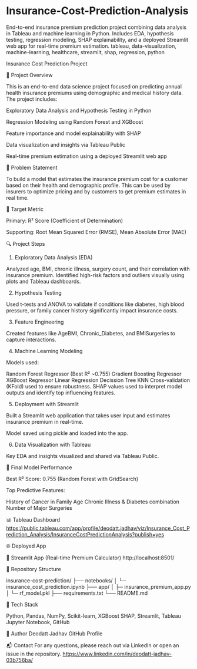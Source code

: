 # Insurance-Cost-Prediction-Analysis
End-to-end insurance premium prediction project combining data analysis in Tableau and machine learning in Python. Includes EDA, hypothesis testing, regression modeling, SHAP explainability, and a deployed Streamlit web app for real-time premium estimation.
tableau, data-visualization, machine-learning, healthcare, streamlit, shap, regression, python

Insurance Cost Prediction Project

📌 Project Overview

This is an end-to-end data science project focused on predicting annual health insurance premiums using demographic and medical history data. The project includes:

Exploratory Data Analysis and Hypothesis Testing in Python

Regression Modeling using Random Forest and XGBoost

Feature importance and model explainability with SHAP

Data visualization and insights via Tableau Public

Real-time premium estimation using a deployed Streamlit web app

🧠 Problem Statement

To build a model that estimates the insurance premium cost for a customer based on their health and demographic profile. 
This can be used by insurers to optimize pricing and by customers to get premium estimates in real time.

🎯 Target Metric

Primary: R² Score (Coefficient of Determination)

Supporting: Root Mean Squared Error (RMSE), Mean Absolute Error (MAE)

🔍 Project Steps

1. Exploratory Data Analysis (EDA)

Analyzed age, BMI, chronic illness, surgery count, and their correlation with insurance premium.
Identified high-risk factors and outliers visually using plots and Tableau dashboards.

2. Hypothesis Testing

Used t-tests and ANOVA to validate if conditions like diabetes, high blood pressure, or family cancer history significantly impact insurance costs.

3. Feature Engineering

Created features like AgeBMI, Chronic_Diabetes, and BMISurgeries to capture interactions.

4. Machine Learning Modeling

Models used:

Random Forest Regressor (Best R² ~0.755)
Gradient Boosting Regressor
XGBoost Regressor
Linear Regression
Decission Tree
KNN
Cross-validation (KFold) used to ensure robustness.
SHAP values used to interpret model outputs and identify top influencing features.

5. Deployment with Streamlit

Built a Streamlit web application that takes user input and estimates insurance premium in real-time.

Model saved using pickle and loaded into the app.

6. Data Visualization with Tableau

Key EDA and insights visualized and shared via Tableau Public.

🧾 Final Model Performance

Best R² Score: 0.755 (Random Forest with GridSearch)

Top Predictive Features:

History of Cancer in Family
Age
Chronic Illness & Diabetes combination
Number of Major Surgeries

📊 Tableau Dashboard
https://public.tableau.com/app/profile/deodatt.jadhav/viz/Insurance_Cost_Prediction_Analysis/InsuranceCostPredictionAnalysis?publish=yes

🌐 Deployed App

🔗 Streamlit App (Real-time Premium Calculator) http://localhost:8501/

📁 Repository Structure

insurance-cost-prediction/
├── notebooks/
│   └─ insurance_cost_prediction.ipynb
├── app/
│   ├─ insurance_premium_app.py
│   └─ rf_model.pkl
├── requirements.txt
└── README.md

🧰 Tech Stack

Python, Pandas, NumPy, Scikit-learn, XGBoost
SHAP, Streamlit, Tableau
Jupyter Notebook, GitHub

📌 Author
Deodatt Jadhav
GitHub Profile

📬 Contact
For any questions, please reach out via LinkedIn or open an issue in the repository.
https://www.linkedin.com/in/deodatt-jadhav-03b756ba/
